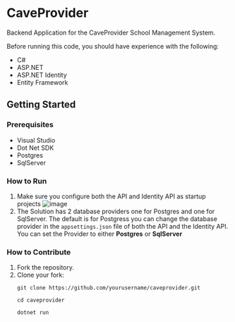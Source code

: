 # CaveProvider

Backend Application for the CaveProvider School Management System.

Before running this code, you should have experience with the following:
- C#
- ASP.NET
- ASP.NET Identity
- Entity Framework

## Getting Started

### Prerequisites
 - Visual Studio
 - Dot Net SDK
 - Postgres
 - SqlServer

### How to Run
1. Make sure you configure both the API and Identity API as startup projects
   ![image](https://github.com/user-attachments/assets/90e34587-232f-4c40-8c06-03be7035d586)
2. The Solution has 2 database providers one for Postgres and one for SqlServer. The default is for Postgress you can change the database provider in the ```appsettings.json``` file of both the API and the Identity API.
   You can set the Provider to either **Postgres** or **SqlServer**


### How to Contribute
1. Fork the repository.
2. Clone your fork:
   ```
   git clone https://github.com/yourusername/caveprovider.git
   ```
   ```
   cd caveprovider
   ```
   ```
   dotnet run
   ```
